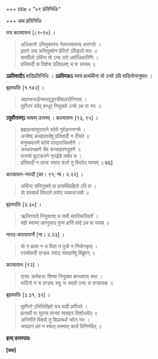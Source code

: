 +++
title = "०९ प्रतिनिधिः"

+++
अथ प्रतिनिधिः

तत्र कात्यायनः [८९–९०] ।

> अधिकारो ऽभियुक्तस्य नेतरस्यास्त्य् असंगतेः ।  
> इतरो ऽप्य् अभियुक्तेन प्रेरितो ऽविकृतो मतः ॥  
> समर्पितो ऽर्थिना यो ऽन्यः परो धर्माधिकारिणि ।  
> प्रतिवादी स विज्ञेयः प्रतिपन्नश् च यः स्वयम् ॥

**ऽप्रतिवादीऽ** वादिप्रतिनिधिः । **ऽप्रतिपन्नःऽ** स्वयं प्रत्यर्थिना यो ऽन्यो ऽपि वादित्वेनानुमतः ।

बृहस्पतिः [१.१४२] ।

> अप्रगभजडोन्मत्तवृद्धस्त्रीबालरोगिणाम् ।  
> पूर्वोत्तरं वदेद् बन्धुर् नियुक्तो ऽन्यो ऽथ वा नरः ॥

**ऽपूर्वोत्तरम्ऽ** भाषाम् उत्तरम् । कात्यायनः [९३, ९५] ।

> ब्रह्महत्यासुरापाने स्तेये गुर्वङ्गनागमे ।  
> अन्येष्व् असह्यवादेषु प्रतिवादी न दीयते ॥  
> मनुष्यमारणे स्तेये परदाराभिमर्शने ।  
> अभक्ष्यभक्षणे चैव कन्याहरणदूषणे ॥  
> पारुष्ये कूटकरणे नृपद्रोहे तथैव च ।  
> प्रतिवादी न दाप्यः स्यात् कर्ता तु विवदेत् स्वयम् ॥ **७६]**

कात्यायन-नारदौ [का। ९१; ना। २.२२] ।

> अर्थिना संनियुक्तो वा प्रत्यर्थिप्रहितो ऽपि वा ।  
> यो यस्यार्थं विवदते तयोर् जयपराजयौ ॥

बृहस्पतिः [३.३०] ।

> ऋत्विग्वादे नियुक्तश् च समौ संपरिकल्पितौ ।  
> यज्ञे स्वाम्य् आप्नुयात् पुण्यं हानिं वादे ऽथ वा जयम् ॥

नारद-कात्यायनौ [ना। २.२३] ।

> यो न भ्राता न च पिता न पुत्रो न नियोगकृत् ।  
> परार्थवादी दण्ड्यः स्याद् व्यवहारेषु विब्रुवन् ॥

कात्यायनः [९२] ।

> दासाः कर्मकराः शिष्या नियुक्ता बान्धवास् तथा ।  
> वादिनो न च दण्ड्यः स्युः यः स्वतो ऽन्यः स दण्डभाक् ॥

बृहस्पतिः [३.३१, ३२] ।

> पूर्वोत्तरे ऽभिलिखिते यत्र वादी प्रमीयते ।  
> प्रत्यर्थी वा सुतस् ताभ्यां व्यवहारं विशोधयेत् ॥  
> अनिर्णीते विवादे तु विप्रलब्धो भवेन् नरः ।  
> जयदानं दमं न स्यात् तस्मात् कार्यं विनिर्णयेत् ॥

**इत्य् उत्तरपादः**

**[७७]**
